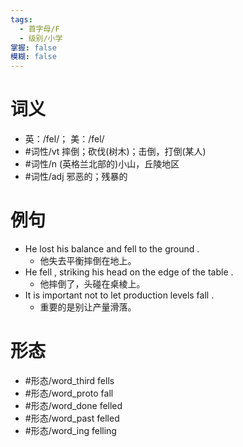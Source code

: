 ```yaml
---
tags:
  - 首字母/F
  - 级别/小学
掌握: false
模糊: false
---
```

# 词义
- 英：/fel/； 美：/fel/
- #词性/vt  摔倒；砍伐(树木)；击倒，打倒(某人)
- #词性/n  (英格兰北部的)小山，丘陵地区
- #词性/adj  邪恶的；残暴的
# 例句
- He lost his balance and fell to the ground .
	- 他失去平衡摔倒在地上。
- He fell , striking his head on the edge of the table .
	- 他摔倒了，头碰在桌棱上。
- It is important not to let production levels fall .
	- 重要的是别让产量滑落。
# 形态
- #形态/word_third fells
- #形态/word_proto fall
- #形态/word_done felled
- #形态/word_past felled
- #形态/word_ing felling

